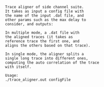     Trace aligner of side channel suite.
    It takes as input a config file with
    the name of the input .dat file, and 
    other params such as the max delay to
    consider, and outputs:
    
    In multiple mode, a .dat file with 
    the aligned traces (it takes as 
    reference trace the first one, and
    aligns the others based on that trace).
    
    In single mode, the aligner splits a 
    single long trace into different ones,
    computing the auto correlation of the trace
    with itself.
    
    Usage:
    ./trace_aligner.out configFile
